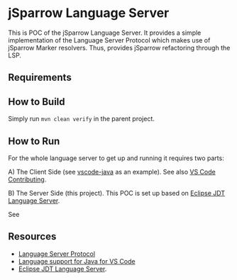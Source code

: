 # jSparrow Language Server 

This is POC of the jSparrow Language Server. 
It provides a simple implementation of the Language Server Protocol which makes use of jSparrow Marker resolvers. 
Thus, provides jSparrow refactoring through the LSP.

## Requirements 

## How to Build

Simply run `mvn clean verify` in the parent project.

## How to Run

For the whole language server to get up and running it requires two parts: 

A) The Client Side (see [vscode-java](https://github.com/redhat-developer/vscode-java) as an example).
See also [VS Code Contributing](https://github.com/redhat-developer/vscode-java/blob/master/CONTRIBUTING.md).

B) The Server Side (this project). This POC is set up based on [Eclipse JDT Language Server](https://github.com/eclipse/eclipse.jdt.ls). 


See 

## Resources 
 
* [Language Server Protocol](https://microsoft.github.io/language-server-protocol/)
* [Language support for Java for VS Code](https://github.com/redhat-developer/vscode-java)
* [Eclipse JDT Language Server](https://github.com/eclipse/eclipse.jdt.ls). 